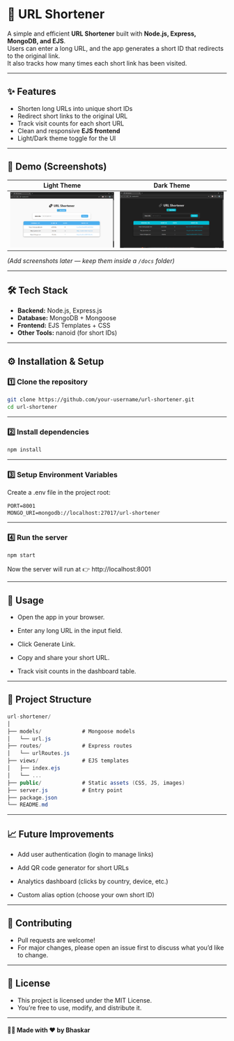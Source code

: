 # 🔗 URL Shortener

A simple and efficient **URL Shortener** built with **Node.js, Express, MongoDB, and EJS**.  
Users can enter a long URL, and the app generates a short ID that redirects to the original link.  
It also tracks how many times each short link has been visited.  

---

## ✨ Features
- Shorten long URLs into unique short IDs  
- Redirect short links to the original URL  
- Track visit counts for each short URL  
- Clean and responsive **EJS frontend**  
- Light/Dark theme toggle for the UI  

---

## 📸 Demo (Screenshots)
| Light Theme | Dark Theme |
|-------------|------------|
| ![Light Theme Screenshot](docs/light.png) | ![Dark Theme Screenshot](docs/dark.png) |

*(Add screenshots later — keep them inside a `/docs` folder)*

---

## 🛠️ Tech Stack
- **Backend:** Node.js, Express.js  
- **Database:** MongoDB + Mongoose  
- **Frontend:** EJS Templates + CSS  
- **Other Tools:** nanoid (for short IDs)  

---

## ⚙️ Installation & Setup

### 1️⃣ Clone the repository
```bash
git clone https://github.com/your-username/url-shortener.git
cd url-shortener
```
--- 

### 2️⃣ Install dependencies
```bash
npm install
```
---

### 3️⃣ Setup Environment Variables

Create a .env file in the project root:
```env
PORT=8001
MONGO_URI=mongodb://localhost:27017/url-shortener
```
---

### 4️⃣ Run the server
```bash
npm start
```

Now the server will run at 👉 http://localhost:8001

---

## 🚀 Usage

- Open the app in your browser.

- Enter any long URL in the input field.

- Click Generate Link.

- Copy and share your short URL.

- Track visit counts in the dashboard table.

---

## 📂 Project Structure
```csharp
url-shortener/
│
├── models/             # Mongoose models
│   └── url.js
├── routes/             # Express routes
│   └── urlRoutes.js
├── views/              # EJS templates
│   ├── index.ejs
│   └── ...
├── public/             # Static assets (CSS, JS, images)
├── server.js           # Entry point
├── package.json
└── README.md
```
---

## 📈 Future Improvements

 - Add user authentication (login to manage links)

 - Add QR code generator for short URLs

 - Analytics dashboard (clicks by country, device, etc.)

 - Custom alias option (choose your own short ID)

---

## 🤝 Contributing

- Pull requests are welcome!
- For major changes, please open an issue first to discuss what you’d like to change.

---

## 📜 License

- This project is licensed under the MIT License.
- You’re free to use, modify, and distribute it.

---

#### 👨‍💻 Made with ❤️ by Bhaskar




